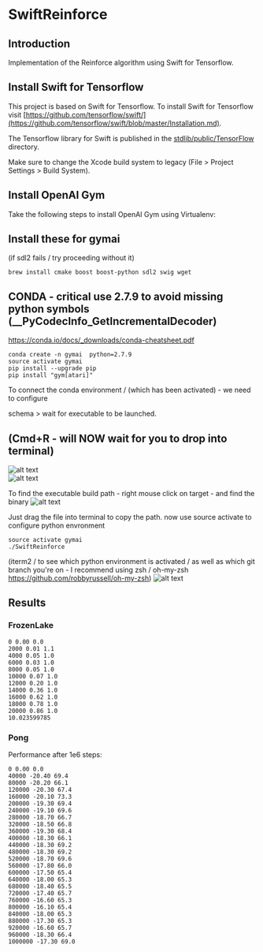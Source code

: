 #  SwiftReinforce

## Introduction
Implementation of the Reinforce algorithm using Swift for Tensorflow.

## Install Swift for Tensorflow
This project is based on Swift for Tensorflow. To install Swift for Tensorflow visit [https://github.com/tensorflow/swift/](https://github.com/tensorflow/swift/blob/master/Installation.md).

The Tensorflow library for Swift is published in the [stdlib/public/TensorFlow](https://github.com/apple/swift/tree/tensorflow/stdlib/public/TensorFlow) directory.

Make sure to change the Xcode build system to legacy (File > Project Settings > Build System).

## Install OpenAI Gym
Take the following steps to install OpenAI Gym using Virtualenv:

      
     
## Install these for gymai
(if sdl2 fails / try proceeding without it)
```
brew install cmake boost boost-python sdl2 swig wget
```


## CONDA     - critical use 2.7.9 to avoid missing python symbols  (__PyCodecInfo_GetIncrementalDecoder)     
https://conda.io/docs/_downloads/conda-cheatsheet.pdf     
      
```
conda create -n gymai  python=2.7.9
source activate gymai
pip install --upgrade pip
pip install "gym[atari]"

```
     
     
     
To connect the conda environment / (which has been activated) - we need to configure  
         
schema >  wait for executable to be launched.     
## (Cmd+R - will NOW wait for you to drop into terminal)   
    
![alt text](https://user-images.githubusercontent.com/289994/45244356-6786f780-b2c5-11e8-883a-17c02bf22d91.png)    
![alt text](https://user-images.githubusercontent.com/289994/45247646-fd774e00-b2d6-11e8-8058-b96a1ff6f270.png)


To find the executable build path - right mouse click on target - and find the binary
![alt text](https://user-images.githubusercontent.com/289994/45244355-6786f780-b2c5-11e8-9ed7-c379b70974b4.png|width=300)    

Just drag the file into terminal to copy the path. now use source activate to configure python envronment

```
source activate gymai
./SwiftReinforce
```

(iterm2 / to see which python environment is activated / as well as which git branch you're on - I recommend using zsh / oh-my-zsh https://github.com/robbyrussell/oh-my-zsh)
![alt text](https://user-images.githubusercontent.com/289994/45244296-37d7ef80-b2c5-11e8-81c3-e8e59afe234f.png)


## Results
### FrozenLake
```
0 0.00 0.0
2000 0.01 1.1
4000 0.05 1.0
6000 0.03 1.0
8000 0.05 1.0
10000 0.07 1.0
12000 0.20 1.0
14000 0.36 1.0
16000 0.62 1.0
18000 0.78 1.0
20000 0.86 1.0
10.023599785
```
### Pong
Performance after 1e6 steps:
```
0 0.00 0.0
40000 -20.40 69.4
80000 -20.20 66.1
120000 -20.30 67.4
160000 -20.10 73.3
200000 -19.30 69.4
240000 -19.10 69.6
280000 -18.70 66.7
320000 -18.50 66.8
360000 -19.30 68.4
400000 -18.30 66.1
440000 -18.30 69.2
480000 -18.30 69.2
520000 -18.70 69.6
560000 -17.80 66.0
600000 -17.50 65.4
640000 -18.00 65.3
680000 -18.40 65.5
720000 -17.40 65.7
760000 -16.60 65.3
800000 -16.10 65.4
840000 -18.00 65.3
880000 -17.30 65.3
920000 -16.60 65.7
960000 -18.30 66.4
1000000 -17.30 69.0
```
